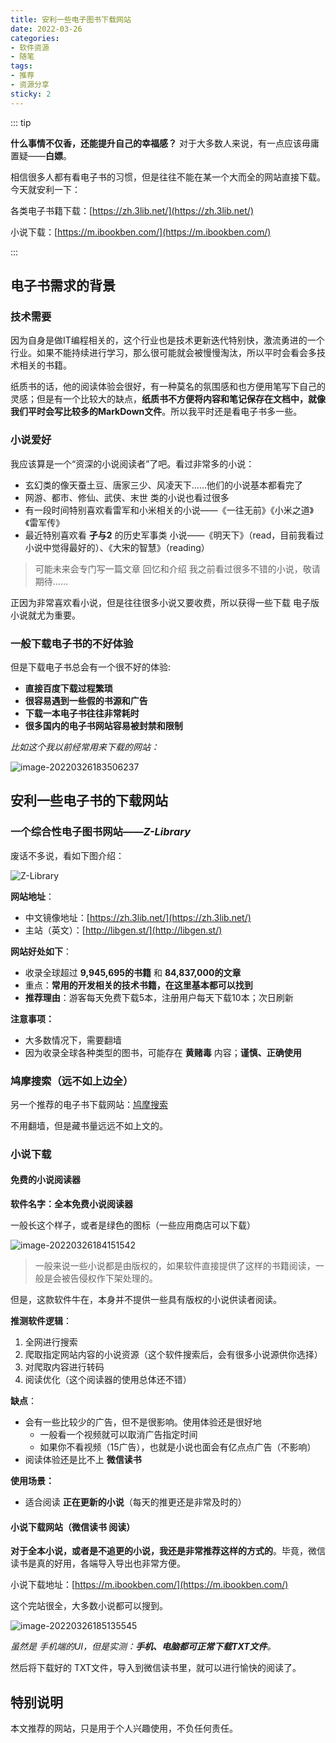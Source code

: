```yaml
---
title: 安利一些电子图书下载网站
date: 2022-03-26
categories:
- 软件资源
- 随笔
tags:
- 推荐
- 资源分享
sticky: 2
---
```


::: tip

**什么事情不仅香，还能提升自己的幸福感？**  对于大多数人来说，有一点应该毋庸置疑——**白嫖**。

相信很多人都有看电子书的习惯，但是往往不能在某一个大而全的网站直接下载。今天就安利一下：

各类电子书籍下载：[https://zh.3lib.net/](https://zh.3lib.net/)

小说下载：[https://m.ibookben.com/](https://m.ibookben.com/)

:::

<!-- more -->

## 电子书需求的背景

### 技术需要

因为自身是做IT编程相关的，这个行业也是技术更新迭代特别快，激流勇进的一个行业。如果不能持续进行学习，那么很可能就会被慢慢淘汰，所以平时会看会多技术相关的书籍。

纸质书的话，他的阅读体验会很好，有一种莫名的氛围感和也方便用笔写下自己的灵感；但是有一个比较大的缺点，**纸质书不方便将内容和笔记保存在文档中，就像我们平时会写比较多的MarkDown文件**。所以我平时还是看电子书多一些。

### 小说爱好

我应该算是一个“资深的小说阅读者”了吧。看过非常多的小说：

- 玄幻类的像天蚕土豆、唐家三少、风凌天下……他们的小说基本都看完了
- 网游、都市、修仙、武侠、末世 类的小说也看过很多
- 有一段时间特别喜欢看雷军和小米相关的小说——《一往无前》《小米之道》《雷军传》
- 最近特别喜欢看 **孑与2** 的历史军事类 小说——《明天下》（read，目前我看过小说中觉得最好的）、《大宋的智慧》（reading）

> 可能未来会专门写一篇文章 回忆和介绍 我之前看过很多不错的小说，敬请期待……

正因为非常喜欢看小说，但是往往很多小说又要收费，所以获得一些下载 电子版小说就尤为重要。

### 一般下载电子书的不好体验

但是下载电子书总会有一个很不好的体验:

- **直接百度下载过程繁琐**
- **很容易遇到一些假的书源和广告**
- **下载一本电子书往往非常耗时**
- **很多国内的电子书网站容易被封禁和限制**

*比如这个我以前经常用来下载的网站：*

![image-20220326183506237](https://cos.duktig.cn/typora/202203261835187.png)

## 安利一些电子书的下载网站

### 一个综合性电子图书网站——*Z-Library*

废话不多说，看如下图介绍：

![Z-Library](https://cos.duktig.cn/typora/202203261925481.png)

**网站地址**：

- 中文镜像地址：[https://zh.3lib.net/](https://zh.3lib.net/)
- 主站（英文）：[http://libgen.st/](http://libgen.st/)

**网站好处如下**：

- 收录全球超过 **9,945,695的书籍** 和 **84,837,000的文章**
- 重点：**常用的开发相关的技术书籍，在这里基本都可以找到**
- **推荐理由**：游客每天免费下载5本，注册用户每天下载10本；次日刷新

**注意事项：**

- 大多数情况下，需要翻墙
- 因为收录全球各种类型的图书，可能存在 **黄赌毒** 内容；**谨慎、正确使用**

### 鸠摩搜索（远不如上边全）

另一个推荐的电子书下载网站：[鸠摩搜索](https://www.jiumodiary.com/)

不用翻墙，但是藏书量远远不如上文的。

### 小说下载

#### 免费的小说阅读器

**软件名字：全本免费小说阅读器**

一般长这个样子，或者是绿色的图标（一些应用商店可以下载）

![image-20220326184151542](https://cos.duktig.cn/typora/202203261841331.png)

> 一般来说一些小说都是由版权的，如果软件直接提供了这样的书籍阅读，一般是会被告侵权作下架处理的。

但是，这款软件牛在，本身并不提供一些具有版权的小说供读者阅读。

**推测软件逻辑**：

1. 全网进行搜索
2. 爬取指定网站内容的小说资源（这个软件搜索后，会有很多小说源供你选择）
3. 对爬取内容进行转码
4. 阅读优化（这个阅读器的使用总体还不错）

**缺点**：

- 会有一些比较少的广告，但不是很影响。使用体验还是很好地
  - 一般看一个视频就可以取消广告指定时间
  - 如果你不看视频（15广告），也就是小说也面会有亿点点广告（不影响）
- 阅读体验还是比不上 **微信读书**

**使用场景：**

- 适合阅读 **正在更新的小说**（每天的推更还是非常及时的）

#### 小说下载网站（微信读书 阅读）

**对于全本小说，或者是不追更的小说，我还是非常推荐这样的方式的**。毕竟，微信读书是真的好用，各端导入导出也非常方便。

小说下载地址：[https://m.ibookben.com/](https://m.ibookben.com/)

这个完站很全，大多数小说都可以搜到。

![image-20220326185135545](https://cos.duktig.cn/typora/202203261851239.png)

*虽然是 手机端的UI，但是实测：**手机、电脑都可正常下载TXT文件**。*



然后将下载好的 TXT文件，导入到微信读书里，就可以进行愉快的阅读了。



## 特别说明

本文推荐的网站，只是用于个人兴趣使用，不负任何责任。